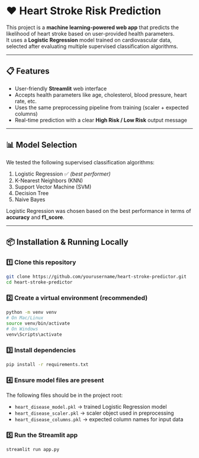 # ❤️ Heart Stroke Risk Prediction

This project is a **machine learning-powered web app** that predicts the likelihood of heart stroke based on user-provided health parameters.  
It uses a **Logistic Regression** model trained on cardiovascular data, selected after evaluating multiple supervised classification algorithms.

---

## 📋 Features

- User-friendly **Streamlit** web interface
- Accepts health parameters like age, cholesterol, blood pressure, heart rate, etc.
- Uses the same preprocessing pipeline from training (scaler + expected columns)
- Real-time prediction with a clear **High Risk / Low Risk** output message

---

## 📊 Model Selection

We tested the following supervised classification algorithms:

1. Logistic Regression ✅ _(best performer)_
2. K-Nearest Neighbors (KNN)
3. Support Vector Machine (SVM)
4. Decision Tree
5. Naive Bayes

Logistic Regression was chosen based on the best performance in terms of **accuracy** and **f1_score**.

---

## 📦 Installation & Running Locally

### 1️⃣ Clone this repository

```bash
git clone https://github.com/yourusername/heart-stroke-predictor.git
cd heart-stroke-predictor
```

### 2️⃣ Create a virtual environment (recommended)

```bash
python -m venv venv
# On Mac/Linux
source venv/bin/activate
# On Windows
venv\Scripts\activate
```

### 3️⃣ Install dependencies

```bash
pip install -r requirements.txt
```

### 4️⃣ Ensure model files are present

The following files should be in the project root:

- `heart_disease_model.pkl` → trained Logistic Regression model
- `heart_disease_scaler.pkl` → scaler object used in preprocessing
- `heart_disease_columns.pkl` → expected column names for input data

### 5️⃣ Run the Streamlit app

```bash
streamlit run app.py
```
